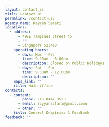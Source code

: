 ```yaml
---
layout: contact_us
title: Contact Us
permalink: /contact-us/
agency_name: Rayyan Safari
locations:
  - address:
      - 498E Tampines Street 45
      - ""
      - Singapore 523498
    operating_hours:
      - days: Mon - Fri
        time: 9.30am - 6.00pm
        description: Closed on Public Holidays
      - days: Sat - Sun
        time: 9.30am - 12.00pm
        description: ""
    maps_link: ""
    title: Main Office
contacts:
  - content:
      - phone: +65 8444 9523
      - email: rayyansafari@gmail.comn
      - other: ""
    title: General Enquiries & Feedback
feedback: ""
---
```

